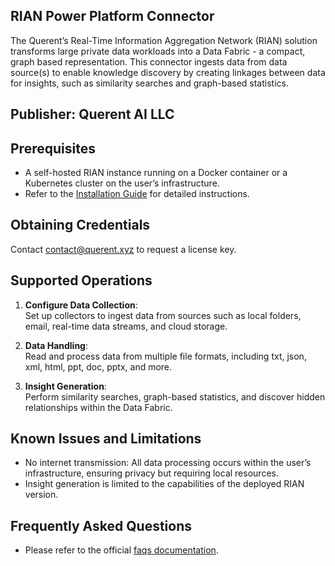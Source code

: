 ## RIAN Power Platform Connector
The Querent’s Real-Time Information Aggregation Network (RIAN) solution transforms large private data workloads into a Data Fabric - a compact, graph based representation. This connector ingests data from data source(s) to enable knowledge discovery by creating linkages between data for insights, such as similarity searches and graph-based statistics.

## Publisher: Querent AI LLC

## Prerequisites

- A self-hosted RIAN instance running on a Docker container or a Kubernetes cluster on the user’s infrastructure. 
- Refer to the [Installation Guide](https://docs.querent.xyz/docs/get-started/installation/) for detailed instructions.  

## Obtaining Credentials  
  Contact [contact@querent.xyz](mailto:contact@querent.xyz) to request a license key.

## Supported Operations  

1. **Configure Data Collection**:  
   Set up collectors to ingest data from sources such as local folders, email, real-time data streams, and cloud storage.  

2. **Data Handling**:  
   Read and process data from multiple file formats, including txt, json, xml, html, ppt, doc, pptx, and more.  

3. **Insight Generation**:  
   Perform similarity searches, graph-based statistics, and discover hidden relationships within the Data Fabric. 



## Known Issues and Limitations  
- No internet transmission: All data processing occurs within the user’s infrastructure, ensuring privacy but requiring local resources.  
- Insight generation is limited to the capabilities of the deployed RIAN version.  

## Frequently Asked Questions  
- Please refer to the official [faqs documentation](https://docs.querent.xyz/docs/faqs/).